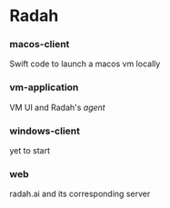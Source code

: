 # Radah

### macos-client
Swift code to launch a macos vm locally

### vm-application
VM UI and Radah's *agent*

### windows-client
yet to start

### web
radah.ai and its corresponding server